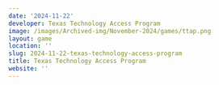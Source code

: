 ```yaml
---
date: '2024-11-22'
developer: Texas Technology Access Program
image: /images/Archived-img/November-2024/games/ttap.png
layout: game
location: ''
slug: 2024-11-22-texas-technology-access-program
title: Texas Technology Access Program
website: ''
---
```


